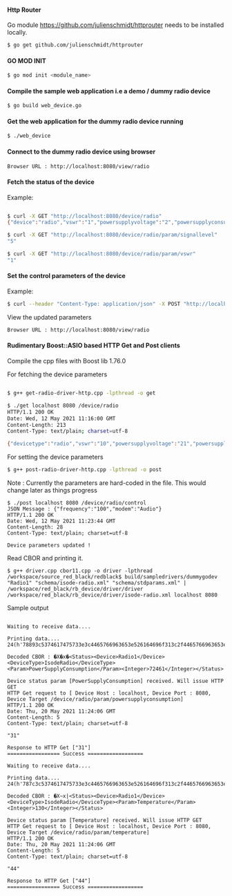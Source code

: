 

#### Http Router
Go module https://github.com/julienschmidt/httprouter needs to be installed locally.
```bash
$ go get github.com/julienschmidt/httprouter
```

#### GO MOD INIT
```bash
$ go mod init <module_name>
```

#### Compile the sample web application i.e a demo / dummy radio device
```bash
$ go build web_device.go
```

#### Get the web application for the dummy radio device running

```bash
$ ./web_device
```

#### Connect to the dummy radio device using browser

```bash
Browser URL : http://localhost:8080/view/radio
```

#### Fetch the status of the device
Example:
```bash

$ curl -X GET "http://localhost:8080/device/radio"
{"device":"radio","vswr":"1","powersupplyvoltage":"2","powersupplyconsumption":"3","temperature":"4","signallevel":"5"}

$ curl -X GET "http://localhost:8080/device/radio/param/signallevel"
"5"

$ curl -X GET "http://localhost:8080/device/radio/param/vswr"
"1"
```

#### Set the control parameters of the device
Example:
```bash
$ curl --header "Content-Type: application/json" -X POST "http://localhost:8080/device/radio/control" --data '{"frequency":"15","transmissionpower":"100", "modem":"Audio", "antenna":"RF"}'
```
View the updated parameters
```bash
Browser URL : http://localhost:8080/view/radio
```

#### Rudimentary Boost::ASIO based HTTP Get and Post clients
Compile the cpp files with Boost lib 1.76.0

For fetching the device parameters
```bash

$ g++ get-radio-driver-http.cpp -lpthread -o get

$ ./get localhost 8080 /device/radio
HTTP/1.1 200 OK
Date: Wed, 12 May 2021 11:16:00 GMT
Content-Length: 213
Content-Type: text/plain; charset=utf-8

{"devicetype":"radio","vswr":"10","powersupplyvoltage":"21","powersupplyconsumption":"31","temperature":"44","signallevel":"51","frequency":"100","transmissionpower":"100000000000","modem":"Audio","antenna":"RF"}
```

For setting the device parameters
```bash
$ g++ post-radio-driver-http.cpp -lpthread -o post
```
Note : Currently the parameters are hard-coded in the file. This would change later as things progress

```
$ ./post localhost 8080 /device/radio/control
JSON Message : {"frequency":"100","modem":"Audio"}
HTTP/1.1 200 OK
Date: Wed, 12 May 2021 11:23:44 GMT
Content-Length: 28
Content-Type: text/plain; charset=utf-8

Device parameters updated !
```

Read CBOR and printing it.
```
$ g++ driver.cpp cbor11.cpp -o driver -lpthread
/workspace/source_red_black/redblack$ build/sampledrivers/dummygodev "Radio1" "schema/isode-radio.xml" "schema/stdparams.xml" | /workspace/red_black/rb_device/driver/driver /workspace/red_black/rb_device/driver/isode-radio.xml localhost 8080
```

Sample output
```

Waiting to receive data....

Printing data....
24(h'78893c5374617475733e3c4465766963653e526164696f313c2f4465766963653e3c446576696365547970653e49736f6465526164696f3c2f446576696365547970653e3c506172616d3e506f776572537570706c79436f6e73756d7074696f6e3c2f506172616d3e3c496e74656765723e37323436313c2f496e74656765723e3c2f5374617475733e0a')

Decoded CBOR : �X�x�<Status><Device>Radio1</Device><DeviceType>IsodeRadio</DeviceType><Param>PowerSupplyConsumption</Param><Integer>72461</Integer></Status>

Device status param [PowerSupplyConsumption] received. Will issue HTTP GET
HTTP Get request to [ Device Host : localhost, Device Port : 8080, Device Target /device/radio/param/powersupplyconsumption]
HTTP/1.1 200 OK
Date: Thu, 20 May 2021 11:24:06 GMT
Content-Length: 5
Content-Type: text/plain; charset=utf-8

"31"

Response to HTTP Get ["31"]
================= Success ==================

Waiting to receive data....

Printing data....
24(h'787c3c5374617475733e3c4465766963653e526164696f313c2f4465766963653e3c446576696365547970653e49736f6465526164696f3c2f446576696365547970653e3c506172616d3e54656d70657261747572653c2f506172616d3e3c496e74656765723e3133303c2f496e74656765723e3c2f5374617475733e0a')

Decoded CBOR : �X~x|<Status><Device>Radio1</Device><DeviceType>IsodeRadio</DeviceType><Param>Temperature</Param><Integer>130</Integer></Status>

Device status param [Temperature] received. Will issue HTTP GET
HTTP Get request to [ Device Host : localhost, Device Port : 8080, Device Target /device/radio/param/temperature]
HTTP/1.1 200 OK
Date: Thu, 20 May 2021 11:24:06 GMT
Content-Length: 5
Content-Type: text/plain; charset=utf-8

"44"

Response to HTTP Get ["44"]
================= Success ==================

```
